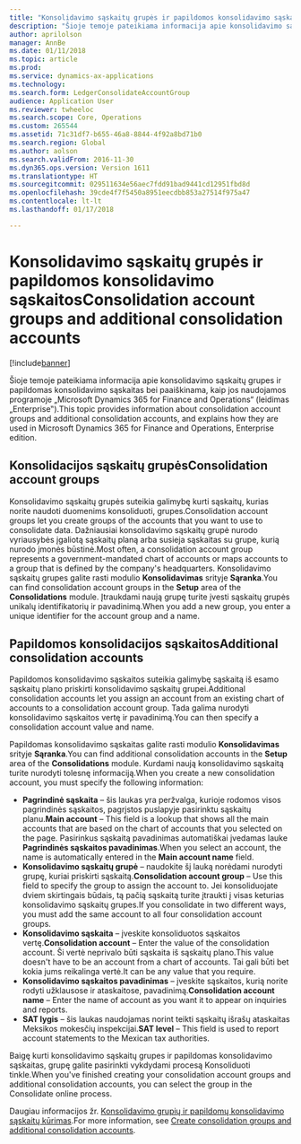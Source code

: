 ```yaml
---
title: "Konsolidavimo sąskaitų grupės ir papildomos konsolidavimo sąskaitos"
description: "Šioje temoje pateikiama informacija apie konsolidavimo sąskaitų grupes ir papildomas konsolidavimo sąskaitas bei paaiškinama, kaip jos naudojamos programoje „Microsoft Dynamics 365 for Finance and Operations“ (leidimas „Enterprise‟)."
author: aprilolson
manager: AnnBe
ms.date: 01/11/2018
ms.topic: article
ms.prod: 
ms.service: dynamics-ax-applications
ms.technology: 
ms.search.form: LedgerConsolidateAccountGroup
audience: Application User
ms.reviewer: twheeloc
ms.search.scope: Core, Operations
ms.custom: 265544
ms.assetid: 71c31df7-b655-46a8-8844-4f92a8bd71b0
ms.search.region: Global
ms.author: aolson
ms.search.validFrom: 2016-11-30
ms.dyn365.ops.version: Version 1611
ms.translationtype: HT
ms.sourcegitcommit: 029511634e56aec7fdd91bad9441cd12951fbd8d
ms.openlocfilehash: 39cde4f7f5450a8951eecdbb853a27514f975a47
ms.contentlocale: lt-lt
ms.lasthandoff: 01/17/2018

---
```


# <a name="consolidation-account-groups-and-additional-consolidation-accounts"></a><span data-ttu-id="4d5f6-103">Konsolidavimo sąskaitų grupės ir papildomos konsolidavimo sąskaitos</span><span class="sxs-lookup"><span data-stu-id="4d5f6-103">Consolidation account groups and additional consolidation accounts</span></span>

[!include[banner](../includes/banner.md)]


<span data-ttu-id="4d5f6-104">Šioje temoje pateikiama informacija apie konsolidavimo sąskaitų grupes ir papildomas konsolidavimo sąskaitas bei paaiškinama, kaip jos naudojamos programoje „Microsoft Dynamics 365 for Finance and Operations“ (leidimas „Enterprise‟).</span><span class="sxs-lookup"><span data-stu-id="4d5f6-104">This topic provides information about consolidation account groups and additional consolidation accounts, and explains how they are used in Microsoft Dynamics 365 for Finance and Operations, Enterprise edition.</span></span>

<a name="consolidation-account-groups"></a><span data-ttu-id="4d5f6-105">Konsolidacijos sąskaitų grupės</span><span class="sxs-lookup"><span data-stu-id="4d5f6-105">Consolidation account groups</span></span>
----------------------------

<span data-ttu-id="4d5f6-106">Konsolidavimo sąskaitų grupės suteikia galimybę kurti sąskaitų, kurias norite naudoti duomenims konsoliduoti, grupes.</span><span class="sxs-lookup"><span data-stu-id="4d5f6-106">Consolidation account groups let you create groups of the accounts that you want to use to consolidate data.</span></span> <span data-ttu-id="4d5f6-107">Dažniausiai konsolidavimo sąskaitų grupė nurodo vyriausybės įgaliotą sąskaitų planą arba susieja sąskaitas su grupe, kurią nurodo įmonės būstinė.</span><span class="sxs-lookup"><span data-stu-id="4d5f6-107">Most often, a consolidation account group represents a government-mandated chart of accounts or maps accounts to a group that is defined by the company's headquarters.</span></span> <span data-ttu-id="4d5f6-108">Konsolidavimo sąskaitų grupes galite rasti modulio **Konsolidavimas** srityje **Sąranka**.</span><span class="sxs-lookup"><span data-stu-id="4d5f6-108">You can find consolidation account groups in the **Setup** area of the **Consolidations** module.</span></span> <span data-ttu-id="4d5f6-109">Įtraukdami naują grupę turite įvesti sąskaitų grupės unikalų identifikatorių ir pavadinimą.</span><span class="sxs-lookup"><span data-stu-id="4d5f6-109">When you add a new group, you enter a unique identifier for the account group and a name.</span></span>

## <a name="additional-consolidation-accounts"></a><span data-ttu-id="4d5f6-110">Papildomos konsolidacijos sąskaitos</span><span class="sxs-lookup"><span data-stu-id="4d5f6-110">Additional consolidation accounts</span></span>
<span data-ttu-id="4d5f6-111">Papildomos konsolidavimo sąskaitos suteikia galimybę sąskaitą iš esamo sąskaitų plano priskirti konsolidavimo sąskaitų grupei.</span><span class="sxs-lookup"><span data-stu-id="4d5f6-111">Additional consolidation accounts let you assign an account from an existing chart of accounts to a consolidation account group.</span></span> <span data-ttu-id="4d5f6-112">Tada galima nurodyti konsolidavimo sąskaitos vertę ir pavadinimą.</span><span class="sxs-lookup"><span data-stu-id="4d5f6-112">You can then specify a consolidation account value and name.</span></span> 

<span data-ttu-id="4d5f6-113">Papildomas konsolidavimo sąskaitas galite rasti modulio **Konsolidavimas** srityje **Sąranka**.</span><span class="sxs-lookup"><span data-stu-id="4d5f6-113">You can find additional consolidation accounts in the **Setup** area of the **Consolidations** module.</span></span> <span data-ttu-id="4d5f6-114">Kurdami naują konsolidavimo sąskaitą turite nurodyti tolesnę informaciją.</span><span class="sxs-lookup"><span data-stu-id="4d5f6-114">When you create a new consolidation account, you must specify the following information:</span></span>

-   <span data-ttu-id="4d5f6-115">**Pagrindinė sąskaita** – šis laukas yra peržvalga, kurioje rodomos visos pagrindinės sąskaitos, pagrįstos puslapyje pasirinktu sąskaitų planu.</span><span class="sxs-lookup"><span data-stu-id="4d5f6-115">**Main account** – This field is a lookup that shows all the main accounts that are based on the chart of accounts that you selected on the page.</span></span> <span data-ttu-id="4d5f6-116">Pasirinkus sąskaitą pavadinimas automatiškai įvedamas lauke **Pagrindinės sąskaitos pavadinimas**.</span><span class="sxs-lookup"><span data-stu-id="4d5f6-116">When you select an account, the name is automatically entered in the **Main account name** field.</span></span>
-   <span data-ttu-id="4d5f6-117">**Konsolidavimo sąskaitų grupė** – naudokite šį lauką norėdami nurodyti grupę, kuriai priskirti sąskaitą.</span><span class="sxs-lookup"><span data-stu-id="4d5f6-117">**Consolidation account group** – Use this field to specify the group to assign the account to.</span></span> <span data-ttu-id="4d5f6-118">Jei konsoliduojate dviem skirtingais būdais, tą pačią sąskaitą turite įtraukti į visas keturias konsolidavimo sąskaitų grupes.</span><span class="sxs-lookup"><span data-stu-id="4d5f6-118">If you consolidate in two different ways, you must add the same account to all four consolidation account groups.</span></span>
-   <span data-ttu-id="4d5f6-119">**Konsolidavimo sąskaita** – įveskite konsoliduotos sąskaitos vertę.</span><span class="sxs-lookup"><span data-stu-id="4d5f6-119">**Consolidation account** – Enter the value of the consolidation account.</span></span> <span data-ttu-id="4d5f6-120">Ši vertė neprivalo būti sąskaita iš sąskaitų plano.</span><span class="sxs-lookup"><span data-stu-id="4d5f6-120">This value doesn't have to be an account from a chart of accounts.</span></span> <span data-ttu-id="4d5f6-121">Tai gali būti bet kokia jums reikalinga vertė.</span><span class="sxs-lookup"><span data-stu-id="4d5f6-121">It can be any value that you require.</span></span>
-   <span data-ttu-id="4d5f6-122">**Konsolidavimo sąskaitos pavadinimas** – įveskite sąskaitos, kurią norite rodyti užklausose ir ataskaitose, pavadinimą.</span><span class="sxs-lookup"><span data-stu-id="4d5f6-122">**Consolidation account name** – Enter the name of account as you want it to appear on inquiries and reports.</span></span>
-   <span data-ttu-id="4d5f6-123">**SAT lygis** – šis laukas naudojamas norint teikti sąskaitų išrašų ataskaitas Meksikos mokesčių inspekcijai.</span><span class="sxs-lookup"><span data-stu-id="4d5f6-123">**SAT level** – This field is used to report account statements to the Mexican tax authorities.</span></span> 

<span data-ttu-id="4d5f6-124">Baigę kurti konsolidavimo sąskaitų grupes ir papildomas konsolidavimo sąskaitas, grupę galite pasirinkti vykdydami procesą Konsoliduoti tinkle.</span><span class="sxs-lookup"><span data-stu-id="4d5f6-124">When you've finished creating your consolidation account groups and additional consolidation accounts, you can select the group in the Consolidate online process.</span></span>


<span data-ttu-id="4d5f6-125">Daugiau informacijos žr. [Konsolidavimo grupių ir papildomų konsolidavimo sąskaitų kūrimas](../general-ledger/tasks/create-consolidation-groups.md).</span><span class="sxs-lookup"><span data-stu-id="4d5f6-125">For more information, see [Create consolidation groups and additional consolidation accounts](../general-ledger/tasks/create-consolidation-groups.md).</span></span> 




